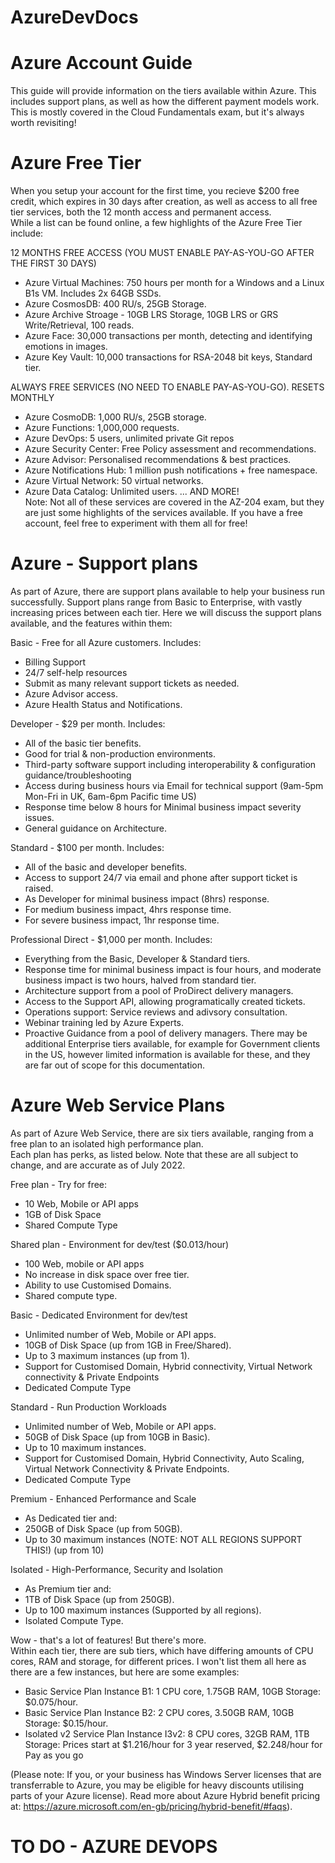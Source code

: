 # AzureDevDocs
# Azure Account Guide
This guide will provide information on the tiers available within Azure. This includes support plans, as well as how the different payment models work.  
This is mostly covered in the Cloud Fundamentals exam, but it's always worth revisiting!
# Azure Free Tier  
When you setup your account for the first time, you recieve $200 free credit, which expires in 30 days after creation, as well as access to all free tier services, both the 12 month access and permanent access.  
While a list can be found online, a few highlights of the Azure Free Tier include: 

12 MONTHS FREE ACCESS (YOU MUST ENABLE PAY-AS-YOU-GO AFTER THE FIRST 30 DAYS)
- Azure Virtual Machines: 750 hours per month for a Windows and a Linux B1s VM. Includes 2x 64GB SSDs.  
- Azure CosmosDB: 400 RU/s, 25GB Storage.
- Azure Archive Stroage - 10GB LRS Storage, 10GB LRS or GRS Write/Retrieval, 100 reads.  
- Azure Face: 30,000 transactions per month, detecting and identifying emotions in images.
- Azure Key Vault: 10,000 transactions for RSA-2048 bit keys, Standard tier.  

ALWAYS FREE SERVICES (NO NEED TO ENABLE PAY-AS-YOU-GO). RESETS MONTHLY  
- Azure CosmoDB: 1,000 RU/s, 25GB storage.
- Azure Functions: 1,000,000 requests.
- Azure DevOps: 5 users, unlimited private Git repos
- Azure Security Center: Free Policy assessment and recommendations.
- Azure Advisor: Personalised recommendations & best practices.
- Azure Notifications Hub: 1 million push notifications + free namespace.
- Azure Virtual Network: 50 virtual networks.
- Azure Data Catalog: Unlimited users.
... AND MORE!  
Note: Not all of these services are covered in the AZ-204 exam, but they are just some highlights of the services available. If you have a free account, feel free to experiment with them all for free!  

# Azure - Support plans
As part of Azure, there are support plans available to help your business run successfully. Support plans range from Basic to Enterprise, with vastly increasing prices between each tier. Here we will discuss the support plans available, and the features within them:  
  
Basic - Free for all Azure customers. Includes:
- Billing Support
- 24/7 self-help resources
- Submit as many relevant support tickets as needed.
- Azure Advisor access.
- Azure Health Status and Notifications.  
  
Developer - $29 per month. Includes:
- All of the basic tier benefits.
- Good for trial & non-production environments.
- Third-party software support including interoperability & configuration guidance/troubleshooting
- Access during business hours via Email for technical support (9am-5pm Mon-Fri in UK, 6am-6pm Pacific time US)  
- Response time below 8 hours for Minimal business impact severity issues.
- General guidance on Architecture.  
  
Standard - $100 per month. Includes:
- All of the basic and developer benefits.
- Access to support 24/7 via email and phone after support ticket is raised.
- As Developer for minimal business impact (8hrs) response.
- For medium business impact, 4hrs response time.
- For severe business impact, 1hr response time.  
  
Professional Direct - $1,000 per month. Includes:
- Everything from the Basic, Developer & Standard tiers.
- Response time for minimal business impact is four hours, and moderate business impact is two hours, halved from standard tier.
- Architecture support from a pool of ProDirect delivery managers.
- Access to the Support API, allowing programatically created tickets.
- Operations support: Service reviews and adivsory consultation.
- Webinar training led by Azure Experts.
- Proactive Guidance from a pool of delivery managers.
There may be additional Enterprise tiers available, for example for Government clients in the US, however limited information is available for these, and they are far out of scope for this documentation.  
# Azure Web Service Plans
As part of Azure Web Service, there are six tiers available, ranging from a free plan to an isolated high performance plan.  
Each plan has perks, as listed below. Note that these are all subject to change, and are accurate as of July 2022.  
  
Free plan - Try for free:
- 10 Web, Mobile or API apps
- 1GB of Disk Space
- Shared Compute Type  
  
Shared plan - Environment for dev/test ($0.013/hour)  
  
- 100 Web, mobile or API apps
- No increase in disk space over free tier.
- Ability to use Customised Domains.
- Shared compute type.  
   
Basic - Dedicated Environment for dev/test
- Unlimited number of Web, Mobile or API apps.
- 10GB of Disk Space (up from 1GB in Free/Shared).
- Up to 3 maximum instances (up from 1).
- Support for Customised Domain, Hybrid connectivity, Virtual Network connectivity & Private Endpoints
- Dedicated Compute Type
  
Standard - Run Production Workloads
- Unlimited number of Web, Mobile or API apps.
- 50GB of Disk Space (up from 10GB in Basic).
- Up to 10 maximum instances.
- Support for Customised Domain, Hybrid Connectivity, Auto Scaling, Virtual Network Connectivity & Private Endpoints.
- Dedicated Compute Type  
  
Premium - Enhanced Performance and Scale
- As Dedicated tier and:
- 250GB of Disk Space (up from 50GB).
- Up to 30 maximum instances (NOTE: NOT ALL REGIONS SUPPORT THIS!) (up from 10)  

Isolated - High-Performance, Security and Isolation
- As Premium tier and:
- 1TB of Disk Space (up from 250GB).
- Up to 100 maximum instances (Supported by all regions).
- Isolated Compute Type.  

Wow - that's a lot of features! But there's more.  
Within each tier, there are sub tiers, which have differing amounts of CPU cores, RAM and storage, for different prices. I won't list them all here as there are a few instances, but here are some examples:  
- Basic Service Plan Instance B1: 1 CPU core, 1.75GB RAM, 10GB Storage: $0.075/hour.
- Basic Service Plan Instance B2: 2 CPU cores, 3.50GB RAM, 10GB Storage: $0.15/hour.
- Isolated v2 Service Plan Instance I3v2: 8 CPU cores, 32GB RAM, 1TB Storage: Prices start at $1.216/hour for 3 year reserved, $2.248/hour for Pay as you go

(Please note: If you, or your business has Windows Server licenses that are transferrable to Azure, you may be eligible for heavy discounts utilising parts of your Azure license). Read more about Azure Hybrid benefit pricing at: https://azure.microsoft.com/en-gb/pricing/hybrid-benefit/#faqs).  
# TO DO - AZURE DEVOPS
